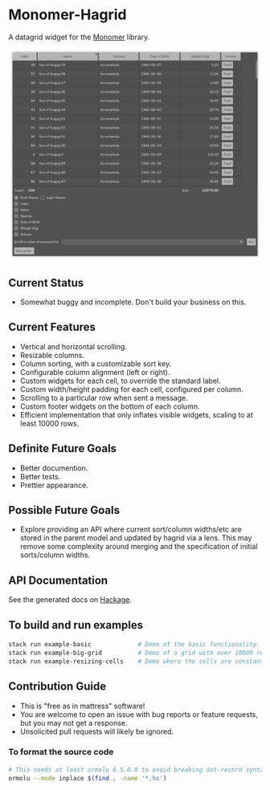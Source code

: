 # Monomer-Hagrid

A datagrid widget for the [Monomer](https://github.com/fjvallarino/monomer) library.

![Example hagrid widget screenshot](readme/example.png)

## Current Status
- Somewhat buggy and incomplete. Don't build your business on this.

## Current Features
- Vertical and horizontal scrolling.
- Resizable columns.
- Column sorting, with a customizable sort key.
- Configurable column alignment (left or right).
- Custom widgets for each cell, to override the standard label.
- Custom width/height padding for each cell, configured per column.
- Scrolling to a particular row when sent a message.
- Custom footer widgets on the bottom of each column.
- Efficient implementation that only inflates visible widgets, scaling to at least 10000 rows.

## Definite Future Goals
- Better documention.
- Better tests.
- Prettier appearance.

## Possible Future Goals
- Explore providing an API where current sort/column widths/etc are stored in the parent model and updated by hagrid via a lens. This may remove some complexity around merging and the specification of initial sorts/column widths.

## API Documentation

See the generated docs on [Hackage](https://hackage.haskell.org/package/monomer-hagrid).

## To build and run examples
```bash
stack run example-basic             # Demo of the basic functionality.
stack run example-big-grid          # Demo of a grid with over 10000 rows.
stack run example-resizing-cells    # Demo where the cells are constantly changing size.
```

## Contribution Guide
- This is "free as in mattress" software!
- You are welcome to open an issue with bug reports or feature requests, but you may not get a response.
- Unsolicited pull requests will likely be ignored.

### To format the source code

```bash
# This needs at least ormolu 0.5.0.0 to avoid breaking dot-record syntax
ormolu --mode inplace $(find . -name '*.hs')
```